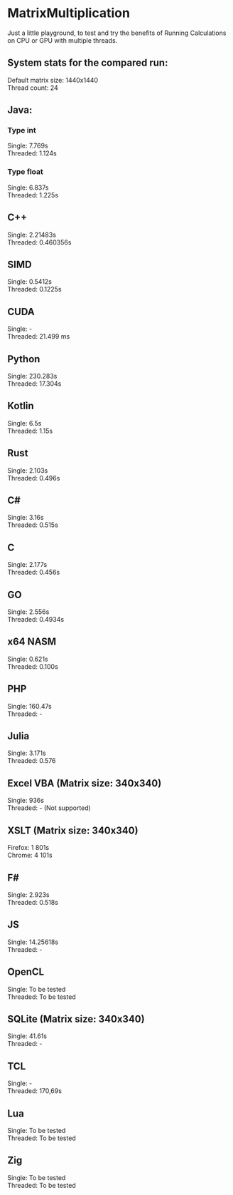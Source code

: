 # MatrixMultiplication
Just a little playground, to test and try the benefits of Running Calculations on CPU or GPU with multiple threads.

## System stats for the compared run:
Default matrix size: 1440x1440 <br>
Thread count: 24

## Java:
### Type int
Single: 7.769s <br>
Threaded: 1.124s

### Type float
Single: 6.837s <br>
Threaded: 1.225s

## C++
Single:  2.21483s <br>
Threaded: 0.460356s

## SIMD
Single:  0.5412s <br>
Threaded: 0.1225s

## CUDA
Single: - <br>
Threaded: 21.499 ms

## Python
Single: 230.283s <br>
Threaded: 17.304s

## Kotlin
Single: 6.5s <br>
Threaded: 1.15s

## Rust
Single: 2.103s <br>
Threaded: 0.496s

## C#
Single: 3.16s <br>
Threaded: 0.515s

## C
Single: 2.177s <br>
Threaded: 0.456s

## GO
Single: 2.556s <br>
Threaded: 0.4934s

## x64 NASM
Single: 0.621s <br>
Threaded: 0.100s

## PHP
Single: 160.47s <br>
Threaded: -

## Julia 
Single: 3.171s <br>
Threaded: 0.576

## Excel VBA (Matrix size: 340x340)
Single: 936s <br>
Threaded: - (Not supported)

## XSLT (Matrix size: 340x340)
Firefox: 1 801s <br>
Chrome: 4 101s

## F#
Single: 2.923s <br>
Threaded: 0.518s

## JS
Single: 14.25618s <br>
Threaded: -

## OpenCL
Single: To be tested <br>
Threaded: To be tested

## SQLite (Matrix size: 340x340)
Single: 41.61s <br>
Threaded: -

## TCL
Single: - <br>
Threaded: 170,69s

## Lua
Single: To be tested <br>
Threaded: To be tested

## Zig
Single: To be tested <br>
Threaded: To be tested
